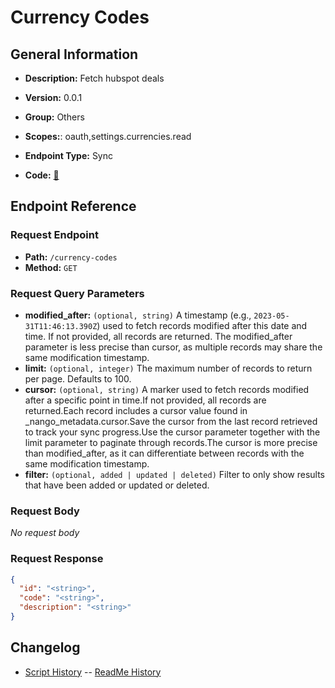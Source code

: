 # Currency Codes

## General Information

- **Description:** Fetch hubspot deals

- **Version:** 0.0.1
- **Group:** Others
- **Scopes:**: oauth,settings.currencies.read
- **Endpoint Type:** Sync
- **Code:** [🔗](https://github.com/NangoHQ/integration-templates/tree/main/integrations/hubspot/syncs/currency-codes.ts)

## Endpoint Reference

### Request Endpoint

- **Path:** `/currency-codes`
- **Method:** `GET`

### Request Query Parameters

- **modified_after:** `(optional, string)` A timestamp (e.g., `2023-05-31T11:46:13.390Z`) used to fetch records modified after this date and time. If not provided, all records are returned. The modified_after parameter is less precise than cursor, as multiple records may share the same modification timestamp.
- **limit:** `(optional, integer)` The maximum number of records to return per page. Defaults to 100.
- **cursor:** `(optional, string)` A marker used to fetch records modified after a specific point in time.If not provided, all records are returned.Each record includes a cursor value found in _nango_metadata.cursor.Save the cursor from the last record retrieved to track your sync progress.Use the cursor parameter together with the limit parameter to paginate through records.The cursor is more precise than modified_after, as it can differentiate between records with the same modification timestamp.
- **filter:** `(optional, added | updated | deleted)` Filter to only show results that have been added or updated or deleted.

### Request Body

_No request body_

### Request Response

```json
{
  "id": "<string>",
  "code": "<string>",
  "description": "<string>"
}
```

## Changelog

- [Script History](https://github.com/NangoHQ/integration-templates/commits/main/integrations/hubspot/syncs/currency-codes.ts)
-- [ReadMe History](https://github.com/NangoHQ/integration-templates/commits/main/integrations/hubspot/syncs/currency-codes.md)

